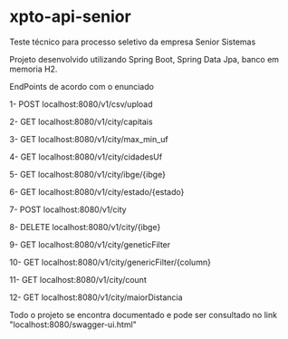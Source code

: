 # xpto-api-senior
Teste técnico para processo seletivo da empresa Senior Sistemas

Projeto desenvolvido utilizando Spring Boot, Spring Data Jpa, banco em memoria H2.

EndPoints de acordo com o enunciado

1- POST localhost:8080/v1/csv/upload

2- GET localhost:8080/v1/city/capitais

3- GET localhost:8080/v1/city/max_min_uf

4- GET localhost:8080/v1/city/cidadesUf

5- GET localhost:8080/v1/city/ibge/{ibge}

6- GET localhost:8080/v1/city/estado/{estado}

7- POST localhost:8080/v1/city

8- DELETE localhost:8080/v1/city/{ibge}

9- GET localhost:8080/v1/city/geneticFilter

10- GET localhost:8080/v1/city/genericFilter/{column}

11- GET localhost:8080/v1/city/count

12- GET localhost:8080/v1/city/maiorDistancia


Todo o projeto se encontra documentado e pode ser consultado no link "localhost:8080/swagger-ui.html"



